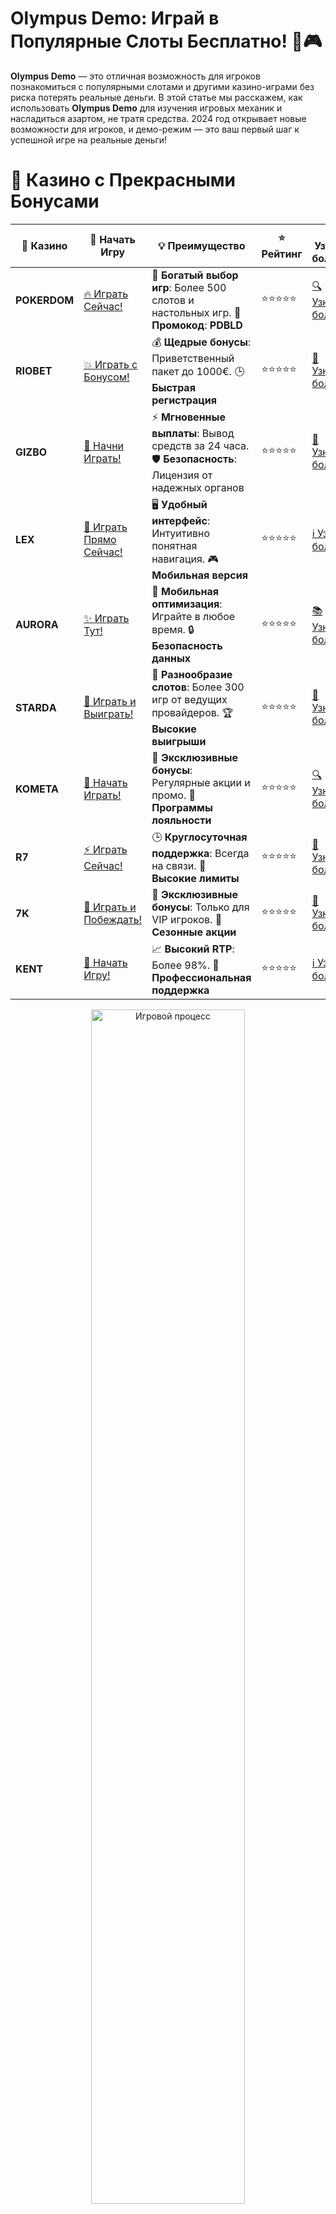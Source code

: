# **Olympus Demo: Играй в Популярные Слоты Бесплатно! 🎰🎮**

**Olympus Demo** — это отличная возможность для игроков познакомиться с популярными слотами и другими казино-играми без риска потерять реальные деньги. В этой статье мы расскажем, как использовать **Olympus Demo** для изучения игровых механик и насладиться азартом, не тратя средства. 2024 год открывает новые возможности для игроков, и демо-режим — это ваш первый шаг к успешной игре на реальные деньги!

# 🌟 Казино с Прекрасными Бонусами

| 🎲 **Казино** | 🔗 **Начать Игру** | 💡 **Преимущество** | ⭐ **Рейтинг** | 🔗 **Узнать больше** | 🆕 **Новая информация** |
|--------------|---------------------|---------------------|----------------|----------------------|-------------------------|
| **POKERDOM**  | [🔥 Играть Сейчас!](https://brandplay.link/4k77v2yx) | 🎉 **Богатый выбор игр**: Более 500 слотов и настольных игр. 🎁 **Промокод**: **PDBLD** | ⭐⭐⭐⭐⭐ | [🔍 Узнать больше](https://brandplay.link/4k77v2yx) | 🏆 **Победители турниров** получают эксклюзивные подарки! |
| **RIOBET**    | [💥 Играть с Бонусом!](https://brandplay.link/7xBLTPyj) | 💰 **Щедрые бонусы**: Приветственный пакет до 1000€. 🕒 **Быстрая регистрация** | ⭐⭐⭐⭐⭐ | [📖 Узнать больше](https://brandplay.link/7xBLTPyj) | 💬 **Поддержка 24/7** для комфортной игры в любое время! |
| **GIZBO**     | [🚀 Начни Играть!](https://brandplay.link/bprXw4YV) | ⚡ **Мгновенные выплаты**: Вывод средств за 24 часа. 🛡️ **Безопасность**: Лицензия от надежных органов | ⭐⭐⭐⭐⭐ | [📝 Узнать больше](https://brandplay.link/bprXw4YV) | 🔒 **SSL-шифрование** для максимальной безопасности данных игроков. |
| **LEX**       | [💎 Играть Прямо Сейчас!](https://brandplay.link/zW4hdDFV) | 🖥️ **Удобный интерфейс**: Интуитивно понятная навигация. 🎮 **Мобильная версия** | ⭐⭐⭐⭐⭐ | [ℹ️ Узнать больше](https://brandplay.link/zW4hdDFV) | 📱 **Поддержка всех мобильных устройств** для удобства игры в любом месте. |
| **AURORA**    | [✨ Играть Тут!](https://10trafic-stat2.com/click/668546556bcc6313411604bd/6766/13032/subaccount) | 📱 **Мобильная оптимизация**: Играйте в любое время. 🔒 **Безопасность данных** | ⭐⭐⭐⭐⭐ | [📚 Узнать больше](https://10trafic-stat2.com/click/668546556bcc6313411604bd/6766/13032/subaccount) | 🌍 **Международная лицензия** на деятельность в разных странах. |
| **STARDА**    | [🎉 Играть и Выиграть!](https://brandplay.link/fB7xwRFL) | 🎰 **Разнообразие слотов**: Более 300 игр от ведущих провайдеров. 🏆 **Высокие выигрыши** | ⭐⭐⭐⭐⭐ | [🔎 Узнать больше](https://brandplay.link/fB7xwRFL) | 🎉 **Ежемесячные турниры** с крупными призами! |
| **KOMETA**    | [🎁 Начать Играть!](https://brandplay.link/8ZymQJV8) | 🎁 **Эксклюзивные бонусы**: Регулярные акции и промо. 🔄 **Программы лояльности** | ⭐⭐⭐⭐⭐ | [🔍 Узнать больше](https://brandplay.link/8ZymQJV8) | 🌟 **Персонализированные предложения** для долгосрочных игроков. |
| **R7**        | [⚡ Играть Сейчас!](https://brandplay.link/bMd3Yjsw) | 🕒 **Круглосуточная поддержка**: Всегда на связи. 💸 **Высокие лимиты** | ⭐⭐⭐⭐⭐ | [📖 Узнать больше](https://brandplay.link/bMd3Yjsw) | 🎯 **Рейтинг игроков** для лучших участников. |
| **7K**        | [🎯 Играть и Побеждать!](https://brandplay.link/BvQyFShp) | 🌟 **Эксклюзивные бонусы**: Только для VIP игроков. 🎉 **Сезонные акции** | ⭐⭐⭐⭐⭐ | [📝 Узнать больше](https://brandplay.link/BvQyFShp) | 🥇 **Особые привилегии** для постоянных игроков. |
| **KENT**      | [🔑 Начать Игру!](https://brandplay.link/Fv2WP3js) | 📈 **Высокий RTP**: Более 98%. 💼 **Профессиональная поддержка** | ⭐⭐⭐⭐⭐ | [ℹ️ Узнать больше](https://brandplay.link/Fv2WP3js) | 💬 **Поддержка на нескольких языках** для удобства игроков. |

<div align="center"> <img src="https://i.pinimg.com/originals/1d/b3/25/1db325483acbe642c6d4e6fdd73a4988.gif" alt="Игровой процесс" width="70%"> </div>
---

# 🚀 Быстрые Выигрыши и Поддержка

| 🎲 **Казино** | 🔗 **Начать Игру** | 💡 **Преимущество** | ⭐ **Рейтинг** | 🔗 **Узнать больше** | 🆕 **Новая информация** |
|--------------|---------------------|---------------------|----------------|----------------------|-------------------------|
| **GAMA**      | [🎯 Играть Прямо Сейчас!](https://brandplay.link/j6NMKsDz) | 🔍 **Интуитивный интерфейс**: Легкость использования. 🏅 **Престижные турниры** | ⭐⭐⭐⭐☆ | [🔎 Узнать больше](https://brandplay.link/j6NMKsDz) | 🏆 **Турниры с большими призами** каждый месяц. |
| **ONION**     | [💥 Играть и Выигрывать!](https://brandplay.link/zBGRVpQ9) | 🤑 **Низкие ставки**: Идеально для начинающих. 🔄 **Быстрые выводы** | ⭐⭐⭐⭐☆ | [🔍 Узнать больше](https://brandplay.link/zBGRVpQ9) | 🎮 **Казино для новичков** с простыми правилами. |
| **ЧЕМПИОН**   | [🏅 Играть в Турнире!](https://temon-gter.cfd/go/lRq?p80412p304504pcc44t17455) | 🏅 **Лояльная программа**: Награды за активность. 🎁 **Ежемесячные бонусы** | ⭐⭐⭐⭐☆ | [📖 Узнать больше](https://temon-gter.cfd/go/lRq?p80412p304504pcc44t17455) | 🥇 **Турниры и лояльность** — каждый шаг вознаграждается. |
| **VAVADA**    | [🚀 Играть Без Ожидания!](https://vavadapartner.pro/?promo=ea5c9275-6854-4505-94fc-95ab18221945-linkb2) | 🚀 **Быстрая регистрация**: Начните играть мгновенно. 🔐 **Безопасные транзакции** | ⭐⭐⭐⭐☆ | [📝 Узнать больше](https://vavadapartner.pro/?promo=ea5c9275-6854-4505-94fc-95ab18221945-linkb2) | 🏆 **Программа для новых игроков** с бонусами за регистрацию. |
| **FRIENDS**   | [🎉 Играть и Развлекаться!](https://gofriends.mba/linkb2) | 🤝 **Социальные игры**: Играйте с друзьями. 🌐 **Мультиплатформенность** | ⭐⭐⭐⭐☆ | [ℹ️ Узнать больше](https://gofriends.mba/linkb2) | 🎮 **Играйте с друзьями** и зарабатывайте бонусы за совместные действия. |
| **1WIN**      | [⚡ Играть и Выигрывать!](https://brandplay.link/smXVpBbG) | 🏆 **Спортивные ставки**: Широкий выбор видов спорта. 💵 **Высокие коэффициенты** | ⭐⭐⭐⭐☆ | [📚 Узнать больше](https://brandplay.link/smXVpBbG) | ⚽ **Бонусы на спортивные ставки** для активных игроков. |
| **DRIP**      | [💥 Играть Сразу!](https://drp-ircp01.com/c07e6a3db) | 🌐 **Инновационные игры**: Новейшие игровые технологии. 🛡️ **Высокая безопасность** | ⭐⭐⭐⭐☆ | [🔎 Узнать больше](https://drp-ircp01.com/c07e6a3db) | 🔧 **Инновационные функции** для удобства игры. |
| **JOYCASINO** | [🎰 Играть И Побеждать!](https://rpc30.call2me.pro/?/ru/registration?apkpop=0&partner=p24970p3291217pc98f) | 🎁 **Приятные бонусы**: Ежедневные акции и подарки. 🕹️ **Разнообразие игр** | ⭐⭐⭐⭐☆ | [🔍 Узнать больше](https://rpc30.call2me.pro/?/ru/registration?apkpop=0&partner=p24970p3291217pc98f) | 🎉 **Щедрые фриспины** для новых игроков. |
| **PLAYFORTUNA** | [🔥 Играть С Бонусом!](https://fortunapromo.net/alt/playfortuna/registration?0dc4a9362a71feb7e3f165fb8e766f70) | 🎉 **Регулярные акции**: Бонусы, фриспины и многое другое. 🏅 **Турниры** | ⭐⭐⭐⭐☆ | [📚 Узнать больше](https://fortunapromo.net/alt/playfortuna/registration?0dc4a9362a71feb7e3f165fb8e766f70) | 🎯 **Выгодные предложения** на популярные игры. |
| **SYKAA**     | [💸 Играть Сейчас!](https://s-two-way.com/?source=linkb2&pid=30697) | 💸 **Доступные ставки**: Идеально для новичков. 🎁 **Щедрые бонусы** | ⭐⭐⭐⭐☆ | [🔍 Узнать больше](https://s-two-way.com/?source=linkb2&pid=30697) | 💥 **Акции с большими бонусами** для новичков и опытных игроков. |

<div align="center"> <img src="https://schaeffers-cdn.s3.amazonaws.com/images/default-source/schaeffers-cdn-images/default-images/sectors/bigstock-casino-gambling-concept-with-f-369012793.jpg?sfvrsn=493ad806_4" alt="Игровой процесс" width="70%"> </div>
---

# 💸 Казино с Привлекательными Программами Лояльности

| 🎲 **Казино** | 🔗 **Начать Игру** | 💡 **Преимущество** | ⭐ **Рейтинг** | 🔗 **Узнать больше** | 🆕 **Новая информация** |
|--------------|---------------------|---------------------|----------------|----------------------|-------------------------|
| **KOMETA**    | [🎯 Начни Играть!](https://brandplay.link/8ZymQJV8) | 🎁 **Эксклюзивные бонусы**: Регулярные акции и промо. 🔄 **Программы лояльности** | ⭐⭐⭐⭐⭐ | [🔍 Узнать больше](https://brandplay.link/8ZymQJV8) | 🌟 **Персонализированные предложения** для долгосрочных игроков. |
| **1Xslots**   | [🏅 Играть Прямо Сейчас!](https://brandplay.link/hSB1khtr) | 🎉 **Множество акций**: Еженедельные бонусы и турниры. 🛡️ **Безопасность** | ⭐⭐⭐⭐⭐ | [📚 Узнать больше](https://brandplay.link/hSB1khtr) | 🏅 **Награды за активность**: участники программы лояльности получают специальные привилегии. |
| **R7**        | [🚀 Играть Сейчас!](https://brandplay.link/bMd3Yjsw) | 🕒 **Круглосуточная поддержка**: Всегда на связи. 💸 **Высокие лимиты** | ⭐⭐⭐⭐⭐ | [📖 Узнать больше](https://brandplay.link/bMd3Yjsw) | 💬 **VIP-поддержка** для постоянных игроков с приоритетом. |

<div align="center"> <img src="https://i.pinimg.com/originals/1d/b3/25/1db325483acbe642c6d4e6fdd73a4988.gif" alt="Игровой процесс" width="70%"> </div>
---

## Что Такое Olympus Demo? 🎮💸

**Olympus Demo** — это бесплатный режим игры, доступный в онлайн-казино. В этом режиме вы играете на виртуальные деньги, что позволяет ознакомиться с механиками слотов, настольных игр и другими функциями без риска потери реальных средств. 

Основные особенности **Olympus Demo**:

- **Бесплатные ставки**: Играйте без риска, используя виртуальные кредиты.
- **Все функции доступны**: В демо-режиме работают все функции игры — бонусы, фриспины, множители и т.д.
- **Удобство и доступность**: Нет необходимости в регистрации или депозите, просто запускайте игру и наслаждайтесь процессом.

## Как Играть в Olympus Demo? 🎯🎰

Играть в **Olympus Demo** проще простого! Вот несколько шагов, чтобы начать:

### 1. **Выберите Онлайн-Казино** 🏆  
Чтобы начать играть, выберите онлайн-казино, которое предлагает режим **Olympus Demo**. Множество известных платформ, таких как **Pokerdom**, **Riobet**, **Gizbo** и другие, предоставляют демо-игры на популярных слотах и настольных играх.

### 2. **Запустите Демо-Игру** 🎰  
После выбора игры, просто нажмите на слот, и он загрузится в демо-режиме. Вам будут предоставлены виртуальные кредиты, которые вы сможете использовать для ставок и выигрышей. 

### 3. **Ознакомьтесь с Игровыми Механиками** 🧠  
Играйте, не беспокоясь о реальных деньгах, и изучайте механики, бонусные раунды и особенности каждого слота. Это позволит вам уверенно перейти к игре на реальные деньги.

### 4. **Наслаждайтесь Процессом** 🎉  
Пробуйте различные стратегии, тестируйте функции и получайте удовольствие от игры без стресса. **Olympus Demo** идеально подходит для того, чтобы почувствовать азарт, не рискуя собственными деньгами.

## Преимущества Olympus Demo 🏅🎁

### 1. **Обучение и Практика** 📚  
**Olympus Demo** — это отличная возможность для новичков научиться основам игры. Вы сможете понять, как работают бонусы, какие ставки лучше делать и какие стратегии наиболее эффективны, не тратя реальные деньги.

### 2. **Без Рисков** 💸  
В **Olympus Demo** нет необходимости волноваться о потерях, так как вы играете на виртуальные кредиты. Это позволяет сосредоточиться исключительно на процессе игры.

### 3. **Изучение Стратегий** 📈  
Демо-режим помогает протестировать различные игровые стратегии, такие как ставки на фриспины, использование бонусных функций и другие, что пригодится, когда вы начнете играть на реальные деньги.

### 4. **Без Регистрации и Депозита** 🚫💳  
В большинстве случаев для игры в **Olympus Demo** не требуется регистрация или депозит. Просто выберите игру и наслаждайтесь процессом.

### 5. **Доступность на Мобильных Устройствах** 📱  
**Olympus Demo** доступен на мобильных устройствах, что позволяет вам играть в любое время и в любом месте, где есть интернет.

## Популярные Игры в Olympus Demo 🎰🎮

В **Olympus Demo** доступны различные типы игр, включая слоты, настольные игры и лайв-казино. Вот несколько популярных игр, которые можно попробовать в демо-режиме:

- **Gates of Olympus**: Один из самых популярных слотов, который предлагает захватывающие бонусы и множители.
- **Sweet Bonanza**: Яркий слот с функцией Tumble и фриспинами, который позволяет выигрывать большие суммы.
- **Book of Ra**: Классика жанра, которая привлекает игроков своими бонусами и бесплатными вращениями.
- **Live Roulette**: Попробуйте классическую рулетку с живыми дилерами в демо-режиме.

## Зачем Играть в Olympus Demo? 💡🎯

### 1. **Безопасность и Уверенность**  
Используя **Olympus Demo**, вы можете ознакомиться с игрой, не рискуя своими деньгами. Это помогает развить уверенность и подготовиться к игре на реальные деньги.

### 2. **Отсутствие Стресса**  
Играя без депозита, вы можете расслабиться и наслаждаться игровым процессом. **Olympus Demo** снимает весь стресс, связанный с потерей денег, позволяя вам сосредоточиться только на развлечении.

### 3. **Идеально для Новичков**  
Если вы только начинаете играть в онлайн-казино, **Olympus Demo** станет отличным стартом. Вы научитесь правильно делать ставки, активировать бонусы и использовать возможности игры.

### 4. **Проверка Стратегий**  
**Olympus Demo** дает возможность тестировать различные стратегии ставок без риска потери денег. Это полезно для тех, кто хочет понять, какие стратегии работают лучше.

## Заключение 🎉🎯

**Olympus Demo** — это отличный способ попробовать лучшие онлайн-игры бесплатно и без регистрации. В 2024 году демо-режимы продолжают набирать популярность, и они идеально подходят для тех, кто хочет изучить игры, тестировать стратегии или просто насладиться азартом без рисков. Начните играть в **Olympus Demo** прямо сейчас и станьте мастером слотов и настольных игр!

---
*Азартные игры могут вызвать зависимость. Играйте ответственно и выбирайте только лицензированные казино для безопасной игры.*  
